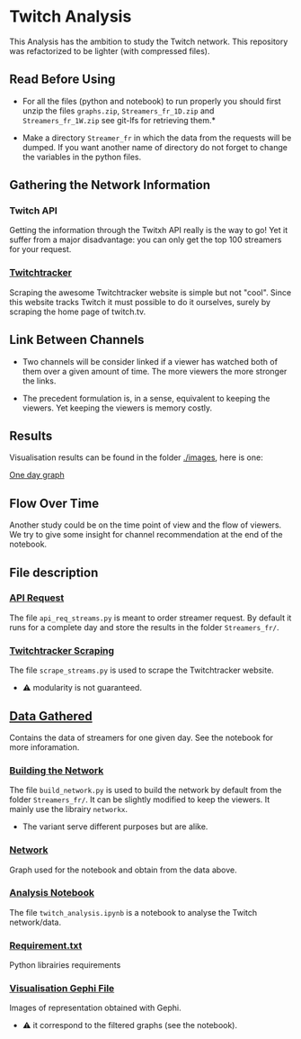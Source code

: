 # Twitch Analysis

This Analysis has the ambition to study the Twitch network.
This repository was refactorized to be lighter (with compressed files).

## Read Before Using

- For all the files (python and notebook) to run properly you should first unzip
the files `graphs.zip`, `Streamers_fr_1D.zip` and `Streamers_fr_1W.zip` see
git-lfs for retrieving them.*

- Make a directory `Streamer_fr` in which the data from the requests will be
  dumped. If you want another name of directory do not forget to change the
  variables in the python files.


## Gathering the Network Information

### Twitch API

Getting the information through the Twitxh API really is the way to go! Yet it suffer from a
major disadvantage: you can only get the top 100 streamers for your request.

### [Twitchtracker](https://twitchtracker.com/channels/live/french?page=1)

Scraping the awesome Twitchtracker website is simple but not "cool". Since this website tracks
Twitch it must possible to do it ourselves, surely by scraping the home page of twitch.tv.

## Link Between Channels

- Two channels will be consider linked if a viewer has watched both of them over
a given amount of time. The more viewers the more stronger the links.

- The precedent formulation is, in a sense, equivalent to keeping the viewers. Yet keeping the viewers is
memory costly.


## Results

Visualisation results can be found in the folder [./images](./images), here is
one:

[One day graph](./images/1D.png)

## Flow Over Time

Another study could be on the time point of view and the flow of viewers. We try
to give some insight for channel recommendation at the end of the notebook.

## File description

### [API Request](./api_req_streams.py)

The file `api_req_streams.py` is meant to order streamer request.
By default it runs for a complete day and store the results in the folder `Streamers_fr/`.

### [Twitchtracker Scraping](./scrape_streams.py)

The file `scrape_streams.py` is used to scrape the Twitchtracker website.
- :warning: modularity is not guaranteed.

## [Data Gathered](./Streamer_fr_1D.zip)

Contains the data of streamers for one given day. See the notebook for more
inforamation.

### [Building the Network](./build_network.py)

The file `build_network.py` is used to build the network by default from the folder `Streamers_fr/`.
It can be slightly modified to keep the viewers.
It mainly use the librairy `networkx`.
- The variant serve different purposes but are alike.

### [Network](./graphs.zip)

Graph used for the notebook and obtain from the data above.


### [Analysis Notebook](./twitch_analysis.ipynb)

The file `twitch_analysis.ipynb` is a notebook to
analyse the Twitch network/data.

### [Requirement.txt](./requirements.txt)

Python librairies requirements


### [Visualisation Gephi File](./images)

Images of representation obtained with Gephi.
- :warning: it correspond to the filtered graphs (see the notebook).
